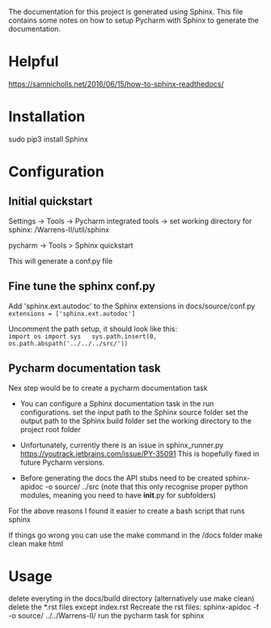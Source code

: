 The documentation for this project is generated using Sphinx.
This file contains some notes on how to setup Pycharm with Sphinx to generate the documentation.

# Helpful
https://samnicholls.net/2016/06/15/how-to-sphinx-readthedocs/


# Installation
sudo pip3 install Sphinx

# Configuration

## Initial quickstart
Settings -> Tools -> Pycharm integrated tools ->
set working directory for sphinx: <full path here>/Warrens-II/util/sphinx

pycharm -> Tools > Sphinx quickstart 

This will generate a conf.py file

## Fine tune the sphinx conf.py

Add 'sphinx.ext.autodoc' to the Sphinx extensions in docs/source/conf.py  
`
extensions = ['sphinx.ext.autodoc']
`

Uncomment the path setup, it should look like this:  
`
import os
import sys  
sys.path.insert(0, os.path.abspath('../../../src/'))
`

## Pycharm documentation task
Nex step would be to create a pycharm documentation task
* You can configure a Sphinx documentation task in the run configurations.
set the input path to the Sphinx source folder
set the output path to the Sphinx build folder
set the working directory to the project root folder

* Unfortunately, currently there is an issue in sphinx_runner.py
https://youtrack.jetbrains.com/issue/PY-35091
This is hopefully fixed in future Pycharm versions.

* Before generating the docs the API stubs need to be created
sphinx-apidoc -o source/ ../src
(note that this only recognise proper python modules, meaning you need to have __init__.py for subfolders)

For the above reasons I found it easier to create a bash script that runs sphinx

If things go wrong you can use the make command in the /docs folder 
make clean 
make html

# Usage
delete everyting in the docs/build directory (alternatively use make clean)
delete the *.rst files except index.rst
Recreate the rst files: sphinx-apidoc -f -o source/ ../../Warrens-II/
run the pycharm task for sphinx
